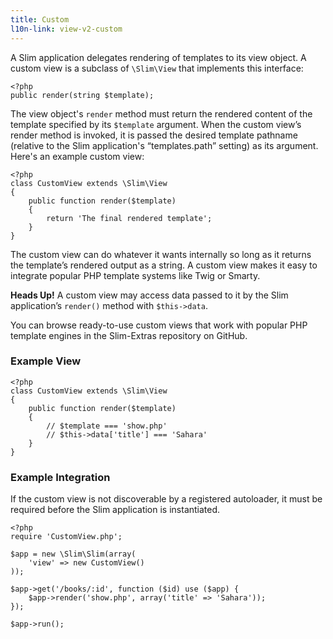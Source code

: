 ```yaml
---
title: Custom
l10n-link: view-v2-custom
---
```

A Slim application delegates rendering of templates to its view object. A custom view is a subclass
of `\Slim\View` that implements this interface:

    <?php
    public render(string $template);

The view object's `render` method must return the rendered content of the template specified by its
`$template` argument. When the custom view’s render method is invoked, it is passed the desired template
pathname (relative to the Slim application's “templates.path” setting) as its argument. Here's an example
custom view:

    <?php
    class CustomView extends \Slim\View
    {
        public function render($template)
        {
            return 'The final rendered template';
        }
    }

The custom view can do whatever it wants internally so long as it returns the template’s rendered output as a string.
A custom view makes it easy to integrate popular PHP template systems like Twig or Smarty.

<div class="alert alert-info">
    <strong>Heads Up!</strong> A custom view may access data passed to it by the Slim application’s
    <code>render()</code> method with <code>$this->data</code>.
</div>

You can browse ready-to-use custom views that work with popular PHP template engines in the Slim-Extras repository
on GitHub.

### Example View

    <?php
    class CustomView extends \Slim\View
    {
        public function render($template)
        {
            // $template === 'show.php'
            // $this->data['title'] === 'Sahara'
        }
    }

### Example Integration

If the custom view is not discoverable by a registered autoloader, it must be required before the Slim application
is instantiated.

    <?php
    require 'CustomView.php';

    $app = new \Slim\Slim(array(
        'view' => new CustomView()
    ));

    $app->get('/books/:id', function ($id) use ($app) {
        $app->render('show.php', array('title' => 'Sahara'));
    });

    $app->run();
